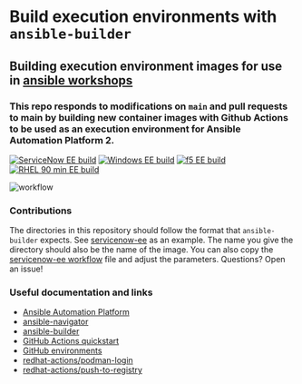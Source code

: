 # Build execution environments with `ansible-builder`
## Building execution environment images for use in [ansible workshops](https://github.com/ansible/workshops)
### This repo responds to modifications on `main` and pull requests to main by building new container images with Github Actions to be used as an execution environment for Ansible Automation Platform 2.

[![ServiceNow EE build](https://github.com/cloin/ee-builds/actions/workflows/servicenow-ee-build.yml/badge.svg)](https://github.com/cloin/ee-builds/actions/workflows/servicenow-ee-build.yml) [![Windows EE build](https://github.com/cloin/ee-builds/actions/workflows/windows-ee-build.yml/badge.svg)](https://github.com/cloin/ee-builds/actions/workflows/windows-ee-build.yml) [![f5 EE build](https://github.com/cloin/ee-builds/actions/workflows/f5-ee-build.yml/badge.svg)](https://github.com/cloin/ee-builds/actions/workflows/f5-ee-build.yml) [![RHEL 90 min EE build](https://github.com/cloin/ee-builds/actions/workflows/rhel_90-ee.yml/badge.svg?branch=main)](https://github.com/cloin/ee-builds/actions/workflows/rhel_90-ee.yml)

![workflow](https://github.com/cloin/ee-builds/assets/8515817/1417c81b-a98d-4889-9bb3-0d133a54c8d0)


### Contributions
The directories in this repository should follow the format that `ansible-builder` expects. See [servicenow-ee](https://github.com/cloin/ee-builds/tree/main/servicenow-ee) as an example. The name you give the directory should also be the name of the image. You can also copy the [servicenow-ee workflow](https://github.com/cloin/ee-builds/blob/main/.github/workflows/servicenow-ee-build.yml) file and adjust the parameters. Questions? Open an issue!


### Useful documentation and links
- [Ansible Automation Platform](https://www.ansible.com/products/automation-platform)
- [ansible-navigator](https://github.com/ansible/ansible-navigator)
- [ansible-builder](https://github.com/ansible/ansible-builder)
- [GitHub Actions quickstart](https://docs.github.com/en/actions/quickstart)
- [GitHub environments](https://docs.github.com/en/actions/deployment/using-environments-for-deployment)
- [redhat-actions/podman-login](https://github.com/redhat-actions/podman-login)
- [redhat-actions/push-to-registry](https://github.com/redhat-actions/push-to-registry)
